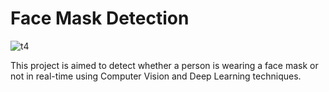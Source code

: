 # Face Mask Detection

![t4](https://user-images.githubusercontent.com/93007427/165225026-2321a551-9a1d-4af9-b226-d6b2aa81ffbe.jpg)

This project is aimed to detect whether a person is wearing a face mask or not in real-time using Computer Vision and Deep Learning techniques.